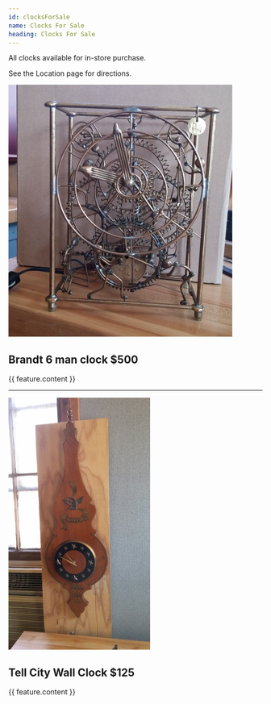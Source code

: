 ```yaml
---
id: clocksForSale
name: Clocks For Sale
heading: Clocks For Sale
---
```


All clocks available for in-store purchase.

See the Location page for directions.

<section>
  <img class='pull-right' src='assets/img/brandt-6-man_square_500.jpg'>
  <h2>Brandt 6 man clock<span>&nbsp;$500</span></h2>
  <div class='lead'>{{ feature.content }}</div>
</section>

<hr />

<section>
  <img class='pull-left' src='assets/img/TellCityWallClock.jpg'>
  <h2>Tell City Wall Clock<span>&nbsp;$125</span></h2>
  <div class='lead'>{{ feature.content }}</div>
</section>

